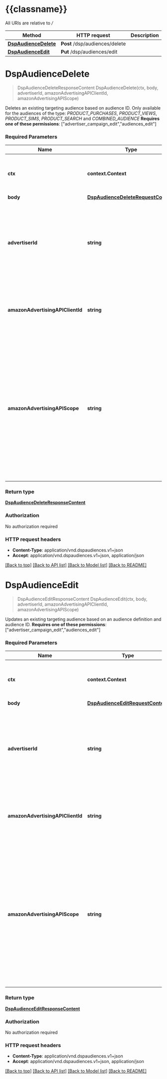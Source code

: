 # {{classname}}

All URIs are relative to */*

Method | HTTP request | Description
------------- | ------------- | -------------
[**DspAudienceDelete**](AdsApi.md#DspAudienceDelete) | **Post** /dsp/audiences/delete | 
[**DspAudienceEdit**](AdsApi.md#DspAudienceEdit) | **Put** /dsp/audiences/edit | 

# **DspAudienceDelete**
> DspAudienceDeleteResponseContent DspAudienceDelete(ctx, body, advertiserId, amazonAdvertisingAPIClientId, amazonAdvertisingAPIScope)


Deletes an existing targeting audience based on audience ID. Only available for the audiences of the type: *PRODUCT_PURCHASES*, *PRODUCT_VIEWS*, *PRODUCT_SIMS*, *PRODUCT_SEARCH* and *COMBINED_AUDIENCE*  **Requires one of these permissions**: [\"advertiser_campaign_edit\",\"audiences_edit\"]

### Required Parameters

Name | Type | Description  | Notes
------------- | ------------- | ------------- | -------------
 **ctx** | **context.Context** | context for authentication, logging, cancellation, deadlines, tracing, etc.
  **body** | [**DspAudienceDeleteRequestContent**](DspAudienceDeleteRequestContent.md)|  | 
  **advertiserId** | **string**| ID that describe DSP advertiser level accounts that exists under a manager account (previously under a DSP entity). The owner of the audience. | 
  **amazonAdvertisingAPIClientId** | **string**| The identifier of a client associated with a \&quot;Login with Amazon\&quot; account. | 
  **amazonAdvertisingAPIScope** | **string**| The identifier of a profile associated with the advertiser account. Use &#x60;GET&#x60; method on Profiles resource to list profiles associated with the access token passed in the HTTP Authorization header and choose profile id &#x60;profileId&#x60; from the response to pass it as input. | 

### Return type

[**DspAudienceDeleteResponseContent**](DspAudienceDeleteResponseContent.md)

### Authorization

No authorization required

### HTTP request headers

 - **Content-Type**: application/vnd.dspaudiences.v1+json
 - **Accept**: application/vnd.dspaudiences.v1+json, application/json

[[Back to top]](#) [[Back to API list]](../README.md#documentation-for-api-endpoints) [[Back to Model list]](../README.md#documentation-for-models) [[Back to README]](../README.md)

# **DspAudienceEdit**
> DspAudienceEditResponseContent DspAudienceEdit(ctx, body, advertiserId, amazonAdvertisingAPIClientId, amazonAdvertisingAPIScope)


Updates an existing targeting audience based on an audience definition and audience ID.  **Requires one of these permissions**: [\"advertiser_campaign_edit\",\"audiences_edit\"]

### Required Parameters

Name | Type | Description  | Notes
------------- | ------------- | ------------- | -------------
 **ctx** | **context.Context** | context for authentication, logging, cancellation, deadlines, tracing, etc.
  **body** | [**DspAudienceEditRequestContent**](DspAudienceEditRequestContent.md)|  | 
  **advertiserId** | **string**| ID that describe DSP advertiser level accounts that exists under a manager account (previously under a DSP entity). The owner of the audience. | 
  **amazonAdvertisingAPIClientId** | **string**| The identifier of a client associated with a \&quot;Login with Amazon\&quot; account. | 
  **amazonAdvertisingAPIScope** | **string**| The identifier of a profile associated with the advertiser account. Use &#x60;GET&#x60; method on Profiles resource to list profiles associated with the access token passed in the HTTP Authorization header and choose profile id &#x60;profileId&#x60; from the response to pass it as input. | 

### Return type

[**DspAudienceEditResponseContent**](DspAudienceEditResponseContent.md)

### Authorization

No authorization required

### HTTP request headers

 - **Content-Type**: application/vnd.dspaudiences.v1+json
 - **Accept**: application/vnd.dspaudiences.v1+json, application/json

[[Back to top]](#) [[Back to API list]](../README.md#documentation-for-api-endpoints) [[Back to Model list]](../README.md#documentation-for-models) [[Back to README]](../README.md)

